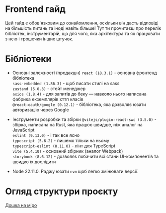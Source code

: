 # Frontend гайд
Цей гайд є обов'язковим до ознайомлення, оскільки він дасть відповіді на більшість питань та іноді навіть більше! Тут ти прочитаєш про перелік бібліотек, інструментарій, що для чого, яка архітектура та як працювати з нею і трошечки інших штучок.

# Бібліотеки
- Основні залежності (продакшн)
`react (18.3.1)` - основна фронтенд бібліотека  
`sass-embedded (1.86.3)` - щоб писати стилі на sass  
`zustand (5.0.3)` - стейт менеджер  
`axios (1.8.4)` - для запитів до беку — навколо нього написана фабрика екземплярів хттп класів  
`@react-oauth/google (0.12.1)` - бібліотека, яка дозволяє юзати авторизацію через Google  

- Інструменти розробки та збірки
`@vitejs/plugin-react-swc (3.5.0)` - збірка, написана на Rust, яка працює швидше, ніж аналог на JavaScript  
`eslint (9.13.0)` - і так все ясно  
`typescript (5.6.2)` - пишемо тільки на ньому  
`typescript-eslint (8.11.0)` - лінт для TypeScript  
`vite (5.4.10)` - основний збірник (аналог Webpack)  
`storybook (8.6.12)` - дозволяє побачити всі стани UI-компонентів та швидко їх дослідити  
 - Node 22.11.0. Раджу юзати `nvm` щоб легко змінювати версії.

# Огляд структури проєкту

[Дошка на міро](https://miro.com/app/board/uXjVNWfhJz0=/)
